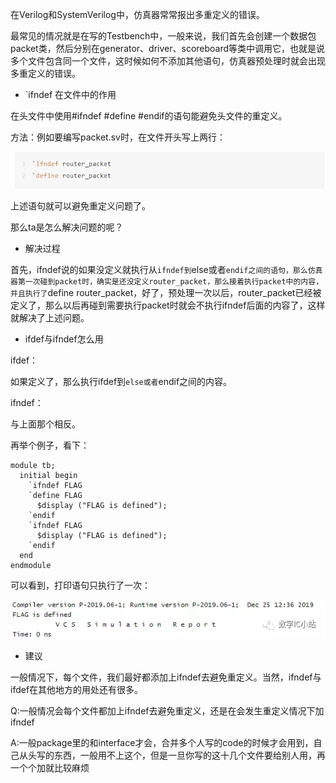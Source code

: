 在Verilog和SystemVerilog中，仿真器常常报出多重定义的错误。

最常见的情况就是在写的Testbench中，一般来说，我们首先会创建一个数据包packet类，然后分别在generator、driver、scoreboard等类中调用它，也就是说多个文件包含同一个文件，这时候如何不添加其他语句，仿真器预处理时就会出现多重定义的错误。

- `ifndef 在文件中的作用

在头文件中使用#ifndef #define #endif的语句能避免头文件的重定义。

方法：例如要编写packet.sv时，在文件开头写上两行：

![img](sv_def.assets/v2-e97888e127833dbd3007798a03dcd8ab_720w.png)

上述语句就可以避免重定义问题了。

那么ta是怎么解决问题的呢？

- 解决过程

首先，ifndef说的如果没定义就执行从`ifndef到`else或者`endif之间的语句，那么仿真器第一次碰到packet时，确实是还没定义router_packet，那么接着执行packet中的内容，并且执行了`define router_packet，好了，预处理一次以后，router_packet已经被定义了，那么以后再碰到需要执行packet时就会不执行ifndef后面的内容了，这样就解决了上述问题。

- ifdef与ifndef怎么用

ifdef：

如果定义了，那么执行ifdef到`else或者`endif之间的内容。

ifndef：

与上面那个相反。

再举个例子，看下：

```text
module tb;
  initial begin
    `ifndef FLAG
    `define FLAG
      $display ("FLAG is defined");
    `endif
    `ifndef FLAG
      $display ("FLAG is defined");
    `endif
  end
endmodule
```

可以看到，打印语句只执行了一次：

![img](sv_def.assets/v2-9a4b56ad2b293497dcbaba95dead24e5_720w.png)

- 建议

一般情况下，每个文件，我们最好都添加上ifndef去避免重定义。当然，ifndef与ifdef在其他地方的用处还有很多。

Q:一般情况会每个文件都加上ifndef去避免重定义，还是在会发生重定义情况下加ifndef

A:一般package里的和interface才会，合并多个人写的code的时候才会用到，自己从头写的东西，一般用不上这个，但是一旦你写的这十几个文件要给别人用，再一个个加就比较麻烦